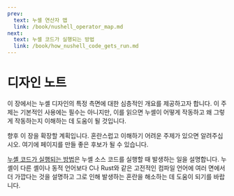 ```yaml
---
prev:
  text: 누셸 연산자 맵
  link: /book/nushell_operator_map.md
next:
  text: 누셸 코드가 실행되는 방법
  link: /book/how_nushell_code_gets_run.md
---
```

# 디자인 노트

이 장에서는 누셸 디자인의 특정 측면에 대한 심층적인 개요를 제공하고자 합니다. 이 주제는 기본적인 사용에는 필수는 아니지만, 이를 읽으면 누셸이 어떻게 작동하고 왜 그렇게 작동하는지 이해하는 데 도움이 될 것입니다.

향후 이 장을 확장할 계획입니다. 혼란스럽고 이해하기 어려운 주제가 있으면 알려주십시오. 여기에 페이지를 만들 좋은 후보가 될 수 있습니다.

[누셸 코드가 실행되는 방법](how_nushell_code_gets_run.md)은 누셸 소스 코드를 실행할 때 발생하는 일을 설명합니다. 누셸이 다른 셸이나 동적 언어보다 C나 Rust와 같은 고전적인 컴파일 언어에 여러 면에서 더 가깝다는 것을 설명하고 그로 인해 발생하는 혼란을 해소하는 데 도움이 되기를 바랍니다.
